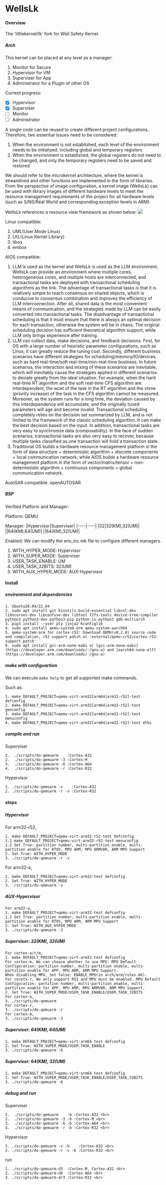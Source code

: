 # WellsLk

#### Overview
The 'littlekernel/lk' fork for Well Safety Kernel.

##### Arch
This kernel can be placed at any level as a manager:
1. Monitor for Secure
2. Hypervisor for VM
3. Superviser for App
4. Administrator for a Plugin of other OS

Current progress:
- [x] Hypervisor
- [x] Superviser
- [ ] Monitor
- [ ] Administrator

A single code can be reused to create different project configurations.
Therefore, two essential issues need to be considered:
1. When the environment is not established, each level of the environment needs to be initialized, including global and temporary registers
2. When the environment is established, the global registers do not need to be changed, and only the temporary registers need to be saved and restored

We should refer to the microkernel architecture, where the kernel is streamlined and other functions are implemented in the form of libraries. From the perspective of image configuration, a kernel image (WellsLk) can be used with library images of different hardware levels to meet the resource management requirements of the project for all hardware levels (such as S/NS/Real World and corresponding exception levels in ARM).

WellsLk references a resource view framework as shown below:
![](doc/gf-framework.png)

Linux compatible:
1. UML(User Mode Linux)
2. LKL(Linux Kernel Library)
3. libos
4. embox

AIOS compatible:
1. LLM is used as the kernel and WellsLk is used as the LLM environment. WellsLk can provide an environment where multiple cores, heterogeneous cores, and multiple hosts are interconnected, and transactional tasks are deployed with transactional scheduling algorithms as the link. The advantage of transactional tasks is that it is relatively simple to reach consensus on shared objects, which is conducive to consensus combination and improves the efficiency of LLM interconnection. After all, shared data is the most convenient means of communication, and the strategies made by LLM can be easily converted into transactional tasks. The disadvantage of transactional scheduling is that it must ensure that there is always an optimal decision for each transaction, otherwise the system will be in chaos. The original scheduling decision has sufficient theoretical algorithm support, while LLM only brings experience after training.
2. LLM can collect data, make decisions, and feedback decisions. First, for OS with a large number of heuristic parameter configurations, such as Linux, it can greatly reduce the tuning cost. Secondly, different business scenarios have different strategies for scheduling/memory/IO/devices, such as hard real-time/soft real-time/non-real-time business. In future scenarios, the interaction and mixing of these scenarios are inevitable, which will inevitably cause the strategies applied in different scenarios to deviate greatly from the ideal situation. For example, when the hard real-time RT algorithm and the soft real-time CFS algorithm are interdependent, the wcet of the task in the RT algorithm and the vtime (priority increase) of the task in the CFS algorithm cannot be measured. Moreover, as the system runs for a long time, the deviation caused by this interdependence will accumulate, and the originally tuned parameters will age and become invalid. Transactional scheduling completely relies on the decision set summarized by LLM, and is not limited to the framework of the classic scheduling algorithm. It can make the best decision based on the input. In addition, transactional tasks are very easy to synchronize data (composability). In the face of sudden scenarios, transactional tasks are also very easy to recover, because multiple tasks classified as one transaction will hold a transaction state.
3. Traditional OS builds a hardware resource management platform in the form of data structure + deterministic algorithm + discrete components + local communication network, while AIOS builds a hardware resource management platform in the form of vector/matrix/tensor + non-deterministic algorithm + continuous components + global communication network.

AutoSAR compatible:
openAUTOSAR

##### BSP

Verified Platform and Manager:

Platform: QEMU

Manager:
|Hypervisor|Superviser|
|----|----|
|32|32(KM),32(UM)|
||64(KM),64(UM)|
||64(KM),32(UM)|

Enabled: We can modify the env_inc.mk file to configure different managers.
1. WITH_HYPER_MODE: Hypervisor
2. WITH_SUPER_MODE: Superviser
3. USER_TASK_ENABLE: UM
4. USER_TASK_32BITS: 32(UM)
5. WITH_AUX_HYPER_MODE: AUX-Hypervisor

#### Install

##### environment and dependencies
```
1. Ubuntu20.04/22.04
2. sudo apt install git binutils build-essential libssl-dev libncurses-dev libconfuse-dev libtool f2fs-tools device-tree-compiler python3 python3-dev python3-pip python-is-python3 gdb-multiarch
3. pip3 install --user ply jinja2 Kconfiglib
4. sudo apt install qemu-system-arm qemu-system-aarch64
5. qemu-system-arm for cortex-r52: Download QEMU(v8.2.0) source code and compilation, r52 support patch at 'external/qemu-cr52/cortex-r52-support.patch'
6. sudo apt install gcc-arm-none-eabi or [gcc-arm-none-eabi](https://developer.arm.com/downloads/-/gnu-a) and [aarch64-none-elf](https://developer.arm.com/downloads/-/gnu-a)
```

##### make with configuartion
We can execute `make help` to get all supported make commands.

Such as:
```
1. make DEFAULT_PROJECT=qemu-virt-arm32[arm64|arm32-r52]-test defconfig
2. make DEFAULT_PROJECT=qemu-virt-arm32[arm64|arm32-r52]-test genconfig
3. make DEFAULT_PROJECT=qemu-virt-arm32[arm64|arm32-r52]-test menuconfig
4. make DEFAULT_PROJECT=qemu-virt-arm32[arm64|arm32-r52]-test dtbs
```

##### compile and run

Superviser
```
1.  ./scripts/do-qemuarm    :Cortex-A32
2.  ./scripts/do-qemuarm -3 :Cortex-M
3.  ./scripts/do-qemuarm -6 :Cortex-A64
4.  ./scripts/do-qemuarm -r :Cortex-R32
```

Hypervisor
```
1. ./scripts/do-qemuarm -v    :Cortex-A32
2. ./scripts/do-qemuarm -r -v :Cortex-R32
```

##### steps

##### Hypervisor

For arm32-r52,
```
1. make DEFAULT_PROJECT=qemu-virt-arm32-r52-test defconfig
1.1 make DEFAULT_PROJECT=qemu-virt-arm32-r52-test menuconfig
1.2 Set True: partition number, multi-partition enable, multi-partition enable for RTOS, MPU ARM, MPU ARMV8R, ARM MPU Support
2. Set True: WITH_HYPER_MODE
3. ./scripts/do-qemuarm -r -v
```

For arm32-a,
```
1. make DEFAULT_PROJECT=qemu-virt-arm32-test defconfig
2. Set True: WITH_HYPER_MODE
3. ./scripts/do-qemuarm -v
```

##### AUX-Hypervisor 
```
For arm32-a,
1. make DEFAULT_PROJECT=qemu-virt-arm32-test defconfig
1.1 Set True: partition number, multi-partition enable, multi-partition enable for RTOS, MPU ARM, ARM MPU Support
2. Set True: WITH_AUX_HYPER_MODE
3. ./scripts/do-qemuarm -3
```

##### Superviser: 32(KM), 32(UM)
```
For cortex-a/r/m,
1. make DEFAULT_PROJECT=qemu-virt-arm32-test defconfig
For cortex-m, We can choose whether to use MPU. MPU Default Configuration: partition number, multi-partition enable, multi-partition enable for APP, MPU ARM, ARM MPU Support.
When disabling MPU, Set false: ENABLE_MPU(in arch/arm/rules.mk).
For coretx-r, We only support R52 and MPU must be enabled. MPU Default Configuration: partition number, multi-partition enable, multi-partition enable for APP, MPU ARM, MPU ARMV8R, ARM MPU Support.
2. Set True: WITH_SUPER_MODE/USER_TASK_ENABLE/USER_TASK_32BITS
For cortex-a,
3. ./scripts/do-qemuarm
For cortex-r,
3. ./scripts/do-qemuarm -r
For cortex-m,
3. ./scripts/do-qemuarm -3
```

##### Superviser: 64(KM), 64(UM)
```
1. make DEFAULT_PROJECT=qemu-virt-arm64-test defconfig
2. Set True: WITH_SUPER_MODE/USER_TASK_ENABLE
3. ./scripts/do-qemuarm -6
```
##### Superviser: 64(KM), 32(UM)
```
1. make DEFAULT_PROJECT=qemu-virt-arm64-test defconfig
2. Set True: WITH_SUPER_MODE/USER_TASK_ENABLE/USER_TASK_32BITS
3. ./scripts/do-qemuarm -6
```

##### debug and run

Superviser
```
1.  ./scripts/do-qemuarm    -b :Cortex-A32 <br>
2.  ./scripts/do-qemuarm -3 -b :Cortex-M <br>
3.  ./scripts/do-qemuarm -6 -b :Cortex-A64 <br>
4.  ./scripts/do-qemuarm -r -b :Cortex-R32 <br>
```

Hypervisor
```
1. ./scripts/do-qemuarm -v -b    :Cortex-A32 <br>
2. ./scripts/do-qemuarm -r -v -b :Cortex-R32 <br>
```

run
```
1. ./scripts/do-qemuarm-d3  :Cortex-M, Cortex-A32 <br>
2. ./scripts/do-qemuarm-d6  :Cortex-A64 <br>
3. ./scripts/do-qemuarm-dr3 :Cortex-R32 <br>
```

